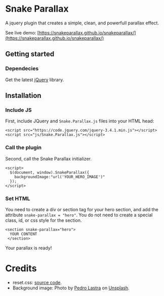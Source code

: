 # Snake Parallax
A jquery plugin that creates a simple, clean, and powerfull parallax effect.

See live demo: [https://snakeparallax.github.io/snakeparallax/](https://snakeparallax.github.io/snakeparallax/)

## Getting started

### Dependecies

Get the latest [jQuery](https://code.jquery.com/jquery/ "JQuery Core - All Versions") library.

## Installation

### Include JS

First, include JQuery and ```Snake.Parallax.js``` files into your HTML head:

```
<script src="https://code.jquery.com/jquery-3.4.1.min.js"></script>
<script src="js/Snake.Parallax.js"></script>
```
### Call the plugin

Second, call the Snake Parallax initializer.

```
<script>
  $(document, window).SnakeParallax({
    backgroundImage:"url('YOUR_HERO_IMAGE')"
  });
</script>
```

### Set HTML

You need to create a div or section tag for your hero section, and add the attribute ```snake-parallax = "hero"```. You do not need to create a special class, id, or css style for the section.

```
<section snake-parallax="hero">
  YOUR CONTENT
 </section>
```

Your parallax is ready!

# Credits

* reset.css: [source code](https://gist.github.com/DavidWells/18e73022e723037a50d6).
* Background image: Photo by [Pedro Lastra](https://unsplash.com/@peterlaster) on [Unsplash](https://unsplash.com).
